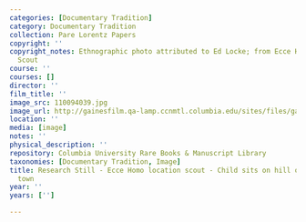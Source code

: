 ```yaml
---
categories: [Documentary Tradition]
category: Documentary Tradition
collection: Pare Lorentz Papers
copyright: ''
copyright_notes: Ethnographic photo attributed to Ed Locke; from Ecce Homo Location
  Scout
course: ''
courses: []
director: ''
film_title: ''
image_src: 110094039.jpg
image_url: http://gainesfilm.qa-lamp.ccnmtl.columbia.edu/sites/files/gainesfilm/images/110094039.jpg
location: ''
media: [image]
notes: ''
physical_description: ''
repository: Columbia University Rare Books & Manuscript Library
taxonomies: [Documentary Tradition, Image]
title: Research Still - Ecce Homo location scout - Child sits on hill overlooking
  town
year: ''
years: ['']

---
```

